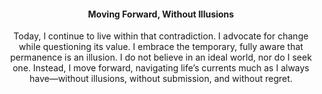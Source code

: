<center><h4>Moving Forward, Without Illusions<center></h4>

Today, I continue to live within that contradiction. I advocate for change while questioning its value. I embrace the temporary, fully aware that permanence is an illusion. I do not believe in an ideal world, nor do I seek one. Instead, I move forward, navigating life’s currents much as I always have—without illusions, without submission, and without regret.



